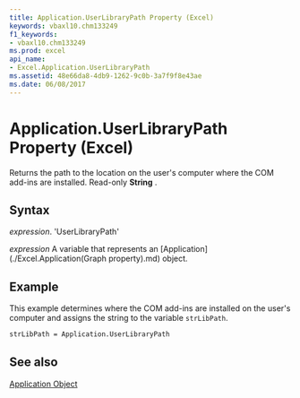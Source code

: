 ```yaml
---
title: Application.UserLibraryPath Property (Excel)
keywords: vbaxl10.chm133249
f1_keywords:
- vbaxl10.chm133249
ms.prod: excel
api_name:
- Excel.Application.UserLibraryPath
ms.assetid: 48e66da8-4db9-1262-9c0b-3a7f9f8e43ae
ms.date: 06/08/2017
---
```



# Application.UserLibraryPath Property (Excel)

Returns the path to the location on the user's computer where the COM add-ins are installed. Read-only  **String** .


## Syntax

 _expression_. 'UserLibraryPath'

 _expression_ A variable that represents an [Application](./Excel.Application(Graph property).md) object.


## Example

This example determines where the COM add-ins are installed on the user's computer and assigns the string to the variable  `strLibPath`.


```vb
strLibPath = Application.UserLibraryPath
```


## See also


[Application Object](Excel.Application(objec).md)


